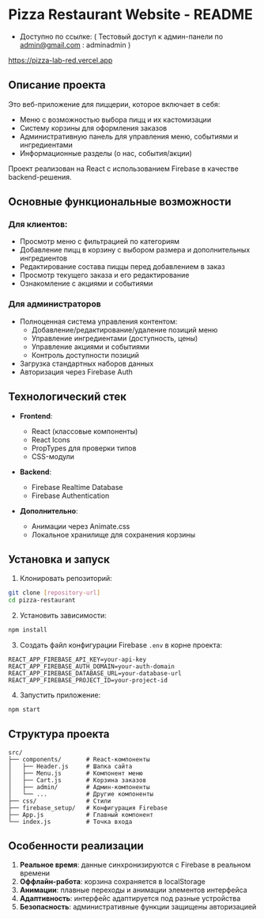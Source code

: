 # Pizza Restaurant Website - README

- Доступно по ссылке: ( Тестовый доступ к админ-панели по admin@gmail.com : adminadmin )

https://pizza-lab-red.vercel.app

## Описание проекта

Это веб-приложение для пиццерии, которое включает в себя:

- Меню с возможностью выбора пицц и их кастомизации
- Систему корзины для оформления заказов
- Административную панель для управления меню, событиями и ингредиентами
- Информационные разделы (о нас, события/акции)

Проект реализован на React с использованием Firebase в качестве backend-решения.

## Основные функциональные возможности

### Для клиентов:
- Просмотр меню с фильтрацией по категориям
- Добавление пицц в корзину с выбором размера и дополнительных ингредиентов
- Редактирование состава пиццы перед добавлением в заказ
- Просмотр текущего заказа и его редактирование
- Ознакомление с акциями и событиями

### Для администраторов 
- Полноценная система управления контентом:
  - Добавление/редактирование/удаление позиций меню
  - Управление ингредиентами (доступность, цены)
  - Управление акциями и событиями
  - Контроль доступности позиций
- Загрузка стандартных наборов данных
- Авторизация через Firebase Auth

## Технологический стек

- **Frontend**:
  - React (классовые компоненты)
  - React Icons
  - PropTypes для проверки типов
  - CSS-модули

- **Backend**:
  - Firebase Realtime Database
  - Firebase Authentication

- **Дополнительно**:
  - Анимации через Animate.css
  - Локальное хранилище для сохранения корзины

## Установка и запуск

1. Клонировать репозиторий:
```bash
git clone [repository-url]
cd pizza-restaurant
```

2. Установить зависимости:
```bash
npm install
```

3. Создать файл конфигурации Firebase `.env` в корне проекта:
```
REACT_APP_FIREBASE_API_KEY=your-api-key
REACT_APP_FIREBASE_AUTH_DOMAIN=your-auth-domain
REACT_APP_FIREBASE_DATABASE_URL=your-database-url
REACT_APP_FIREBASE_PROJECT_ID=your-project-id
```

4. Запустить приложение:
```bash
npm start
```

## Структура проекта

```
src/
├── components/       # React-компоненты
│   ├── Header.js     # Шапка сайта
│   ├── Menu.js       # Компонент меню
│   ├── Cart.js       # Корзина заказов
│   ├── admin/        # Админ-компоненты
│   └── ...           # Другие компоненты
├── css/              # Стили
├── firebase_setup/   # Конфигурация Firebase
├── App.js            # Главный компонент
└── index.js          # Точка входа
```

## Особенности реализации

1. **Реальное время**: данные синхронизируются с Firebase в реальном времени
2. **Оффлайн-работа**: корзина сохраняется в localStorage
3. **Анимации**: плавные переходы и анимации элементов интерфейса
4. **Адаптивность**: интерфейс адаптируется под разные устройства
5. **Безопасность**: административные функции защищены авторизацией
